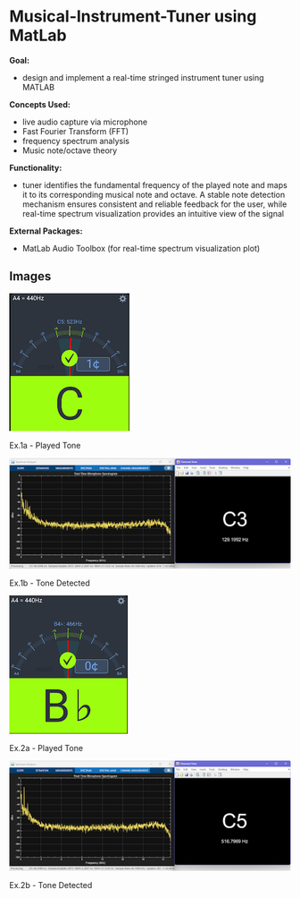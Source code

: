 # Musical-Instrument-Tuner using MatLab
**Goal:** 
- design and implement a real-time stringed instrument tuner using MATLAB
  
**Concepts Used:** 
- live audio capture via microphone
- Fast Fourier Transform (FFT)
- frequency spectrum analysis
- Music note/octave theory
  
**Functionality:**
- tuner identifies the fundamental frequency of the played note and maps it to its corresponding musical note and octave. A stable note detection mechanism ensures consistent and reliable feedback for the user, while real-time spectrum visualization provides an intuitive view of the signal
  
**External Packages:**
- MatLab Audio Toolbox (for real-time spectrum visualization plot)




## Images
![Ex.1 - Played Tone](./images/ex1_tone.png)

Ex.1a - Played Tone

![Ex.1 - Played Tone](./images/ex1_tuner.png)

Ex.1b - Tone Detected

![Ex.1 - Played Tone](./images/ex2_tone.png)

Ex.2a - Played Tone

![Ex.1 - Played Tone](./images/ex2_tuner.png)

Ex.2b - Tone Detected
